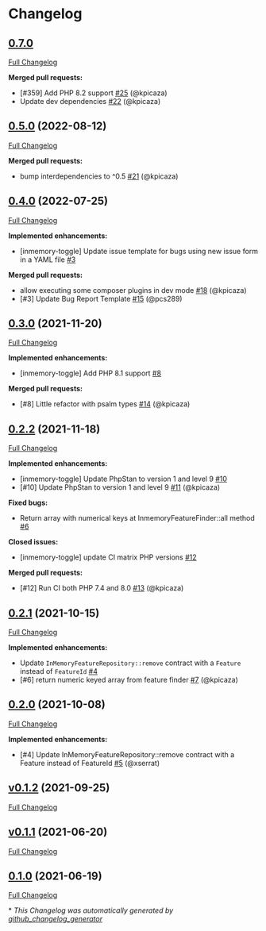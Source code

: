 # Changelog

## [0.7.0](https://github.com/pheature-flags/inmemory-toggle/tree/0.7.0)

[Full Changelog](https://github.com/pheature-flags/inmemory-toggle/compare/0.5.0...0.7.0)

**Merged pull requests:**

- \[\#359\] Add PHP 8.2 support [\#25](https://github.com/pheature-flags/inmemory-toggle/pull/25) (@kpicaza)
- Update dev dependencies [\#22](https://github.com/pheature-flags/inmemory-toggle/pull/22) (@kpicaza)

## [0.5.0](https://github.com/pheature-flags/inmemory-toggle/tree/0.5.0) (2022-08-12)

[Full Changelog](https://github.com/pheature-flags/inmemory-toggle/compare/0.4.0...0.5.0)

**Merged pull requests:**

- bump interdependencies to ^0.5 [\#21](https://github.com/pheature-flags/inmemory-toggle/pull/21) (@kpicaza)

## [0.4.0](https://github.com/pheature-flags/inmemory-toggle/tree/0.4.0) (2022-07-25)

[Full Changelog](https://github.com/pheature-flags/inmemory-toggle/compare/0.3.0...0.4.0)

**Implemented enhancements:**

- \[inmemory-toggle\] Update issue template for bugs using new issue form in a YAML file [\#3](https://github.com/pheature-flags/inmemory-toggle/issues/3)

**Merged pull requests:**

- allow executing some composer plugins in dev mode [\#18](https://github.com/pheature-flags/inmemory-toggle/pull/18) (@kpicaza)
- \[\#3\] Update Bug Report Template [\#15](https://github.com/pheature-flags/inmemory-toggle/pull/15) (@pcs289)

## [0.3.0](https://github.com/pheature-flags/inmemory-toggle/tree/0.3.0) (2021-11-20)

[Full Changelog](https://github.com/pheature-flags/inmemory-toggle/compare/0.2.2...0.3.0)

**Implemented enhancements:**

- \[inmemory-toggle\] Add PHP 8.1 support [\#8](https://github.com/pheature-flags/inmemory-toggle/issues/8)

**Merged pull requests:**

- \[\#8\] Little refactor with psalm types [\#14](https://github.com/pheature-flags/inmemory-toggle/pull/14) (@kpicaza)

## [0.2.2](https://github.com/pheature-flags/inmemory-toggle/tree/0.2.2) (2021-11-18)

[Full Changelog](https://github.com/pheature-flags/inmemory-toggle/compare/0.2.1...0.2.2)

**Implemented enhancements:**

- \[inmemory-toggle\] Update PhpStan to version 1 and level 9 [\#10](https://github.com/pheature-flags/inmemory-toggle/issues/10)
- \[\#10\] Update PhpStan to version 1 and level 9 [\#11](https://github.com/pheature-flags/inmemory-toggle/pull/11) (@kpicaza)

**Fixed bugs:**

- Return array with numerical keys at InmemoryFeatureFinder::all method [\#6](https://github.com/pheature-flags/inmemory-toggle/issues/6)

**Closed issues:**

- \[inmemory-toggle\] update CI matrix PHP versions [\#12](https://github.com/pheature-flags/inmemory-toggle/issues/12)

**Merged pull requests:**

- \[\#12\] Run CI both PHP 7.4 and 8.0 [\#13](https://github.com/pheature-flags/inmemory-toggle/pull/13) (@kpicaza)

## [0.2.1](https://github.com/pheature-flags/inmemory-toggle/tree/0.2.1) (2021-10-15)

[Full Changelog](https://github.com/pheature-flags/inmemory-toggle/compare/0.2.0...0.2.1)

**Implemented enhancements:**

- Update `InMemoryFeatureRepository::remove` contract with a `Feature` instead of `FeatureId` [\#4](https://github.com/pheature-flags/inmemory-toggle/issues/4)
- \[\#6\] return numeric keyed array from feature finder [\#7](https://github.com/pheature-flags/inmemory-toggle/pull/7) (@kpicaza)

## [0.2.0](https://github.com/pheature-flags/inmemory-toggle/tree/0.2.0) (2021-10-08)

[Full Changelog](https://github.com/pheature-flags/inmemory-toggle/compare/v0.1.2...0.2.0)

**Implemented enhancements:**

- \[\#4\] Update InMemoryFeatureRepository::remove contract with a Feature instead of FeatureId [\#5](https://github.com/pheature-flags/inmemory-toggle/pull/5) (@xserrat)

## [v0.1.2](https://github.com/pheature-flags/inmemory-toggle/tree/v0.1.2) (2021-09-25)

[Full Changelog](https://github.com/pheature-flags/inmemory-toggle/compare/v0.1.1...v0.1.2)

## [v0.1.1](https://github.com/pheature-flags/inmemory-toggle/tree/v0.1.1) (2021-06-20)

[Full Changelog](https://github.com/pheature-flags/inmemory-toggle/compare/0.1.0...v0.1.1)

## [0.1.0](https://github.com/pheature-flags/inmemory-toggle/tree/0.1.0) (2021-06-19)

[Full Changelog](https://github.com/pheature-flags/inmemory-toggle/compare/0209e1ad785ad50b4685acef5f2a36b3da81c438...0.1.0)



\* *This Changelog was automatically generated by [github_changelog_generator](https://github.com/github-changelog-generator/github-changelog-generator)*
